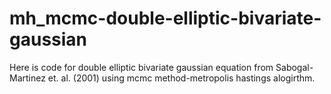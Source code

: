 # mh_mcmc-double-elliptic-bivariate-gaussian
Here is code for double elliptic bivariate gaussian equation from Sabogal-Martinez et. al. (2001) using mcmc method-metropolis hastings alogirthm. 
